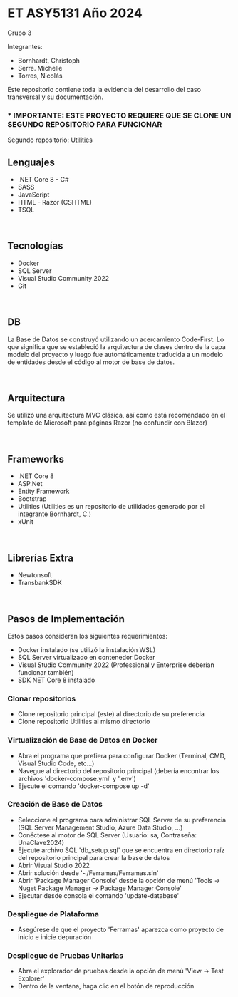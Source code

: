 <h1>ET ASY5131 Año 2024</h1> 
<p>Grupo 3</p>
<p>Integrantes:</p>
<ul>
<li>Bornhardt, Christoph</li>
<li>Serre. Michelle</li>
<li>Torres, Nicolás</li>
</ul>

<p>Este repositorio contiene toda la evidencia del desarrollo del caso transversal y su documentación.</p>

<h3><b>* IMPORTANTE: ESTE PROYECTO REQUIERE QUE SE CLONE UN SEGUNDO REPOSITORIO PARA FUNCIONAR</b></h3>
<p>Segundo repositorio: <a href="https://github.com/krisam2408/Utilities">Utilities</a></p>

<h2>Lenguajes</h2>
<ul>
<li>.NET Core 8 - C#</li>
<li>SASS</li>
<li>JavaScript</li>
<li>HTML - Razor (CSHTML)</li>
<li>TSQL</li>
</ul>
<br>
<h2>Tecnologías</h2>
<ul>
<li>Docker</li>
<li>SQL Server</li>
<li>Visual Studio Community 2022</li>
<li>Git</li>
</ul>
<br>
<h2>DB</h2>
<p>La Base de Datos se construyó utilizando un acercamiento Code-First. Lo que significa que se estableció la arquitectura de clases dentro de la capa modelo del proyecto y luego fue automáticamente traducida a un modelo de entidades desde el código al motor de base de datos.</p>
<br>
<h2>Arquitectura</h2>
<p>Se utilizó una arquitectura MVC clásica, así como está recomendado en el template de Microsoft para páginas Razor (no confundir con Blazor)</p>
<br>
<h2>Frameworks</h2>
<ul>
<li>.NET Core 8</li>
<li>ASP.Net</li>
<li>Entity Framework</li>
<li>Bootstrap</li>
<li>Utilities (Utilities es un repositorio de utilidades generado por el integrante Bornhardt, C.)</li>
<li>xUnit</li>
</ul>
<br>
<h2>Librerías Extra</h2>
<ul>
<li>Newtonsoft</li>
<li>TransbankSDK</li>
</ul>
<br>
<h2>Pasos de Implementación</h2>
<p>Estos pasos consideran los siguientes requerimientos:</p>
<ul>
<li>Docker instalado (se utilizó la instalación WSL)</li>
<li>SQL Server virtualizado en contenedor Docker</li>
<li>Visual Studio Community 2022 (Professional y Enterprise deberían funcionar también)</li>
<li>SDK NET Core 8 instalado</li>
</ul>
<h3>Clonar repositorios</h3>
<ul>
<li>Clone repositorio principal (este) al directorio de su preferencia</li>
<li>Clone repositorio Utilities al mismo directorio</li>
</ul>
<h3>Virtualización de Base de Datos en Docker</h3>
<ul>
<li>Abra el programa que prefiera para configurar Docker (Terminal, CMD, Visual Studio Code, etc...)</li>
<li>Navegue al directorio del repositorio principal (debería encontrar los archivos 'docker-compose.yml' y '.env')</li>
<li>Ejecute el comando 'docker-compose up -d'</li>
</ul>
<h3>Creación de Base de Datos</h3>
<ul>
<li>Seleccione el programa para administrar SQL Server de su preferencia (SQL Server Management Studio, Azure Data Studio, ...)</li>
<li>Conéctese al motor de SQL Server (Usuario: sa, Contraseña: UnaClave2024)</li>
<li>Ejecute archivo SQL 'db_setup.sql' que se encuentra en directorio raíz del repositorio principal para crear la base de datos</li>
<li>Abrir Visual Studio 2022</li>
<li>Abrir solución desde '~/Ferramas/Ferramas.sln'</li>
<li>Abrir 'Package Manager Console' desde la opción de menú 'Tools -> Nuget Package Manager -> Package Manager Console'</li>
<li>Ejecutar desde consola el comando 'update-database'</li>
</ul>
<h3>Despliegue de Plataforma</h3>
<ul>
<li>Asegúrese de que el proyecto 'Ferramas' aparezca como proyecto de inicio e inicie depuración</li>
</ul>
<h3>Despliegue de Pruebas Unitarias</h3>
<ul>
<li>Abra el explorador de pruebas desde la opción de menú 'View -> Test Explorer'</li>
<li>Dentro de la ventana, haga clic en el botón de reproducción</li>
</ul>